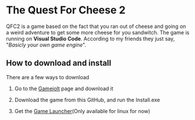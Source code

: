 # The Quest For Cheese 2

QFC2 is a game based on the fact that you ran out of cheese and going on a weird adventure to get some more cheese for you sandwitch. The game is running on **Visual Studio Code**. According to my friends they just say, "*Basicly your own game engine*". 

## How to download and install
There are a few ways to download

1. Go to the [Gamejolt](https://gamejolt.com/games/TheQuestForCheese2/537370) page and download it

2. Download the game from this GitHub, and run the Install.exe

3. Get the [Game Launcher](https://github.com/Alligo-Studios/TheQuestForCheese2-Installer)(Only available for linux for now)
